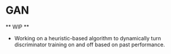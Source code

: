 # GAN



** WIP ** 
  - Working on a heuristic-based algorithm to dynamically turn discriminator training on and off based on past performance.
